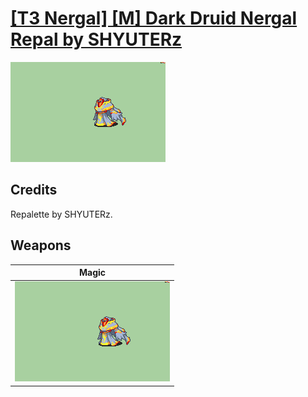# [\[T3 Nergal\] \[M\] Dark Druid Nergal Repal by SHYUTERz](./)

<img src="./6.%20Magic%20(FE8)/Magic_000.png" alt="[T3 Nergal] [M] Dark Druid Nergal Repal by SHYUTERz standing" />

## Credits

Repalette by SHYUTERz.

## Weapons


|Magic |
|  :---: |
| <img alt="Magic animation" src="./6.%20Magic%20(FE8)/Magic.gif" /> |
